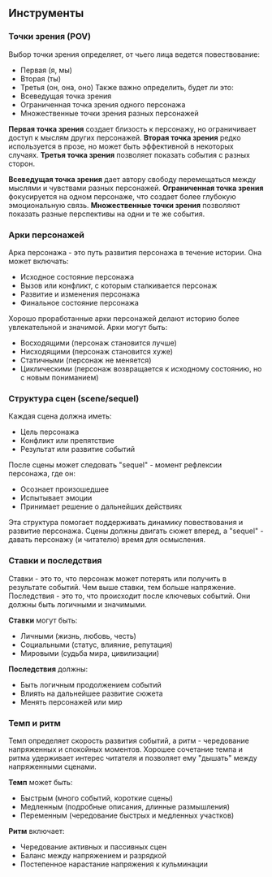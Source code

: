 ## Инструменты

### Точки зрения (POV)
Выбор точки зрения определяет, от чьего лица ведется повествование:
- Первая (я, мы)
- Вторая (ты)
- Третья (он, она, оно)
Также важно определить, будет ли это:
- Всеведущая точка зрения
- Ограниченная точка зрения одного персонажа
- Множественные точки зрения разных персонажей

**Первая точка зрения** создает близость к персонажу, но ограничивает доступ к мыслям других персонажей.
**Вторая точка зрения** редко используется в прозе, но может быть эффективной в некоторых случаях.
**Третья точка зрения** позволяет показать события с разных сторон.

**Всеведущая точка зрения** дает автору свободу перемещаться между мыслями и чувствами разных персонажей.
**Ограниченная точка зрения** фокусируется на одном персонаже, что создает более глубокую эмоциональную связь.
**Множественные точки зрения** позволяют показать разные перспективы на одни и те же события.

### Арки персонажей
Арка персонажа - это путь развития персонажа в течение истории. Она может включать:
- Исходное состояние персонажа
- Вызов или конфликт, с которым сталкивается персонаж
- Развитие и изменения персонажа
- Финальное состояние персонажа

Хорошо проработанные арки персонажей делают историю более увлекательной и значимой. Арки могут быть:
- Восходящими (персонаж становится лучше)
- Нисходящими (персонаж становится хуже)
- Статичными (персонаж не меняется)
- Циклическими (персонаж возвращается к исходному состоянию, но с новым пониманием)

### Структура сцен (scene/sequel)
Каждая сцена должна иметь:
- Цель персонажа
- Конфликт или препятствие
- Результат или развитие событий

После сцены может следовать "sequel" - момент рефлексии персонажа, где он:
- Осознает произошедшее
- Испытывает эмоции
- Принимает решение о дальнейших действиях

Эта структура помогает поддерживать динамику повествования и развитие персонажа. Сцены должны двигать сюжет вперед, а "sequel" - давать персонажу (и читателю) время для осмысления.

### Ставки и последствия
Ставки - это то, что персонаж может потерять или получить в результате событий. Чем выше ставки, тем больше напряжение. Последствия - это то, что происходит после ключевых событий. Они должны быть логичными и значимыми.

**Ставки** могут быть:
- Личными (жизнь, любовь, честь)
- Социальными (статус, влияние, репутация)
- Мировыми (судьба мира, цивилизации)

**Последствия** должны:
- Быть логичным продолжением событий
- Влиять на дальнейшее развитие сюжета
- Менять персонажей или мир

### Темп и ритм
Темп определяет скорость развития событий, а ритм - чередование напряженных и спокойных моментов. Хорошее сочетание темпа и ритма удерживает интерес читателя и позволяет ему "дышать" между напряженными сценами.

**Темп** может быть:
- Быстрым (много событий, короткие сцены)
- Медленным (подробные описания, длинные размышления)
- Переменным (чередование быстрых и медленных участков)

**Ритм** включает:
- Чередование активных и пассивных сцен
- Баланс между напряжением и разрядкой
- Постепенное нарастание напряжения к кульминации